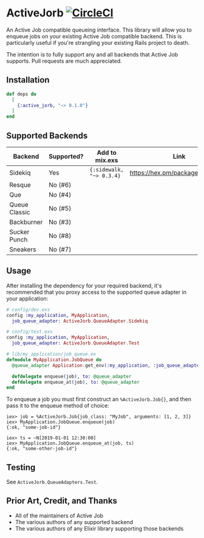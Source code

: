 # ActiveJorb [![CircleCI](https://circleci.com/gh/jherdman/active_jorb/tree/master.svg?style=svg)](https://circleci.com/gh/jherdman/active_jorb/tree/master)

An Active Job compatible queueing interface. This library will allow you to
enqueue jobs on your existing Active Job compatible backend. This is particularly
useful if you're strangling your existing Rails project to death.

The intention is to fully support any and all backends that Active Job supports.
Pull requests are much appreciated.

## Installation

```elixir
def deps do
  [
    {:active_jorb, "~> 0.1.0"}
  ]
end
```

## Supported Backends

| Backend       | Supported? | Add to mix.exs           | Link                             |
|---------------|------------|--------------------------|----------------------------------|
| Sidekiq       | Yes        | `{:sidewalk, "~> 0.3.4}` | https://hex.pm/packages/sidewalk |
| Resque        | No (#6)    |                          |                                  |
| Que           | No (#4)    |                          |                                  |
| Queue Classic | No (#5)    |                          |                                  |
| Backburner    | No (#3)    |                          |                                  |
| Sucker Punch  | No (#8)    |                          |                                  |
| Sneakers      | No (#7)    |                          |                                  |

## Usage

After installing the dependency for your required backend, it's recommended that
you proxy access to the supported queue adapter in your application:

```elixir
# config/dev.exs
config :my_application, MyApplication,
  job_queue_adapter: ActiveJorb.QueueAdapter.Sidekiq

# config/test.exs
config :my_application, MyApplication,
  job_queue_adapter: ActiveJorb.QueueAdapter.Test

# lib/my_application/job_queue.ex
defmodule MyApplication.JobQueue do
  @queue_adapter Application.get_env(:my_application, :job_queue_adapter)

  defdelegate enqueue(job), to: @queue_adapter
  defdelegate enqueue_at(job), to: @queue_adapter
end
```

To enqueue a job you must first construct an `%ActiveJorb.Job{}`, and then pass
it to the enqueue method of choice:

```
iex> job = %ActiveJorb.Job{job_class: "MyJob", arguments: [1, 2, 3]}
iex> MyApplication.JobQueue.enqueue(job)
{:ok, "some-job-id"}

iex> ts = ~N[2019-01-01 12:30:00]
iex> MyApplication.JobQueue.enqueue_at(job, ts)
{:ok, "some-other-job-id"}
```

## Testing

See `ActiveJorb.QueueAdapters.Test`.

## Prior Art, Credit, and Thanks

* All of the maintainers of Active Job
* The various authors of any supported backend
* The various authors of any Elixir library supporting those backends
